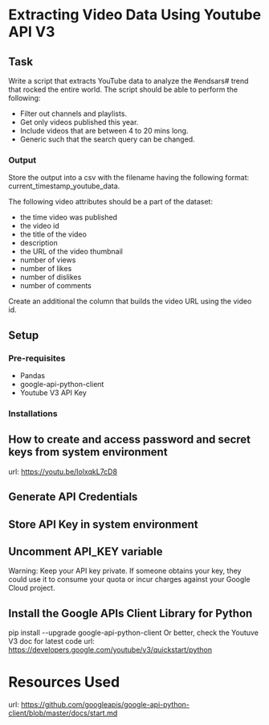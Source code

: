 # Extracting Video Data Using Youtube API V3
## Task
Write a script that extracts YouTube data to analyze the #endsars# trend that rocked the entire world.
The script should be able to perform the following:
* Filter out channels and playlists.
* Get only videos published this year.
* Include videos that are between 4 to 20 mins long.
* Generic such that the search query can be changed.

### Output
Store the output into a csv with the filename having the following format: current_timestamp_youtube_data.

The following video attributes should be a part of the dataset:
* the time video was published
* the video id
* the title of the video
* description
* the URL of the video thumbnail
* number of views
* number of likes
* number of dislikes
* number of comments

Create an additional the column that builds the video URL using the video id.
## Setup
### Pre-requisites
* Pandas
* google-api-python-client
* Youtube V3 API Key

### Installations

## How to create and access password and secret keys from system environment
url: https://youtu.be/IolxqkL7cD8

## Generate API Credentials
## Store API Key in system environment
## Uncomment API_KEY variable
Warning: Keep your API key private. If someone obtains your key, they could use it to consume your quota or incur charges against your Google Cloud project.
## Install the Google APIs Client Library for Python
pip install --upgrade google-api-python-client
Or better, check the Youtuve V3 doc for latest code
url: https://developers.google.com/youtube/v3/quickstart/python



# Resources Used
url: https://github.com/googleapis/google-api-python-client/blob/master/docs/start.md
